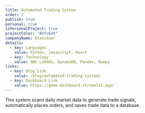 ```yaml
---
title: Automated Trading System
order: 7
publish: true
personal: true
isPersonalProject: true
projectColor: "#47c6d9"
companyName: Grassdoor
details:
  - key: Languages
    value: Python, Javascript, React
  - key: Technology
    value: AWS Lambda, DynamoDB, Pandas, Numpy
links:
  - key: Blog Link
    value: /blog/automated-trading-system/
  - key: Dashboard Link
    value: https://gmmm-dashboard.streamlit.app/
---
```

<!--StartFragment-->

This system scans daily market data to generate trade signals, automatically places orders, and saves trade data to a database.

<!--EndFragment-->